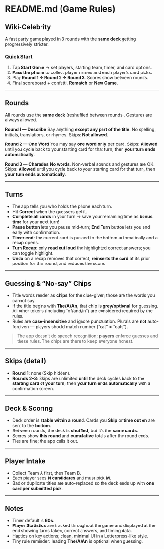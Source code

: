 # README.md (Game Rules)

## Wiki-Celebrity

A fast party game played in 3 rounds with the **same deck** getting progressively stricter.

### Quick Start

1. Tap **Start Game** → set players, starting team, timer, and card options.
2. **Pass the phone** to collect player names and each player’s card picks.
3. Play **Round 1 → Round 2 → Round 3**. Scores show between rounds.
4. Final scoreboard + confetti. **Rematch** or **New Game**.

---

## Rounds

All rounds use the **same deck** (reshuffled between rounds). Gestures are always allowed.

**Round 1 — Describe**
Say anything **except any part of the title**. No spelling, initials, translations, or rhymes.
Skips: **Not allowed**.

**Round 2 — One Word**
You may say **one word only** per card.
Skips: **Allowed** until you cycle back to your starting card for that turn, then **your turn ends automatically**.

**Round 3 — Charades**
**No words**. Non-verbal sounds and gestures are OK.
Skips: **Allowed** until you cycle back to your starting card for that turn, then **your turn ends automatically**.

---

## Turns

* The app tells you who holds the phone each turn.
* Hit **Correct** when the guessers get it.
* **Complete all cards** in your turn → save your remaining time as **bonus time** for your next turn!
* **Pause button** lets you pause mid-turn; **End Turn** button lets you end early with confirmation.
* **Timer end**: the current card is pushed to the bottom automatically and a recap opens.
* **Turn Recap**: only **read out loud** the highlighted correct answers; you can toggle highlight.
* **Undo** on a recap removes that correct, **reinserts the card** at its prior position for this round, and reduces the score.

---

## Guessing & “No-say” Chips

* Title words render as **chips** for the clue-giver; those are the words you cannot say.
* If the title begins with **The/A/An**, that chip is **grey/optional** for guessing. All other tokens (including “of/and/in”) are considered required by the rules.
* Rules are **case-insensitive** and ignore punctuation. Plurals are **not** auto-forgiven — players should match number (“cat” ≠ “cats”).

> The app doesn’t do speech recognition; **players** enforce guesses and these rules. The chips are there to keep everyone honest.

---

## Skips (detail)

* **Round 1**: none (Skip hidden).
* **Rounds 2–3**: Skips are unlimited **until** the deck cycles back to the **starting card of your turn**; then **your turn ends automatically** with a confirmation screen.

---

## Deck & Scoring

* Deck order is **stable within a round**. Cards you **Skip** or **time out on** are sent to the **bottom**.
* Between rounds, the deck is **shuffled**, but it’s the **same cards**.
* Scores show **this round** and **cumulative** totals after the round ends.
* Ties are fine; the app calls it out.

---

## Player Intake

* Collect Team A first, then Team B.
* Each player sees **N candidates** and must pick **M**.
* Bad or duplicate titles are auto-replaced so the deck ends up with **one card per submitted pick**.

---

## Notes

* Timer default is **60s**.
* **Player Statistics** are tracked throughout the game and displayed at the end showing turns taken, correct answers, and timing data.
* Haptics on key actions; clean, minimal UI in a Letterpress-like style.
* Tiny rule reminder: leading **The/A/An** is optional when guessing.
